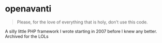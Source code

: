 # openavanti

> Please, for the love of everything that is holy, don't use this code.

A silly little PHP framework I wrote starting in 2007 before I knew any better. Archived for the LOLs
